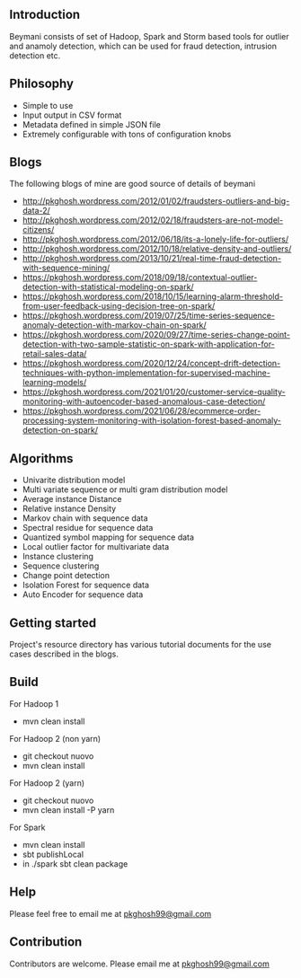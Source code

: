 ## Introduction
Beymani consists of set of Hadoop, Spark and Storm based tools for outlier and anamoly 
detection, which can be used for fraud detection, intrusion detection etc.

## Philosophy
* Simple to use
* Input output in CSV format
* Metadata defined in simple JSON file
* Extremely configurable with tons of configuration knobs

## Blogs
The following blogs of mine are good source of details of beymani
* http://pkghosh.wordpress.com/2012/01/02/fraudsters-outliers-and-big-data-2/
* http://pkghosh.wordpress.com/2012/02/18/fraudsters-are-not-model-citizens/
* http://pkghosh.wordpress.com/2012/06/18/its-a-lonely-life-for-outliers/
* http://pkghosh.wordpress.com/2012/10/18/relative-density-and-outliers/
* http://pkghosh.wordpress.com/2013/10/21/real-time-fraud-detection-with-sequence-mining/
* https://pkghosh.wordpress.com/2018/09/18/contextual-outlier-detection-with-statistical-modeling-on-spark/
* https://pkghosh.wordpress.com/2018/10/15/learning-alarm-threshold-from-user-feedback-using-decision-tree-on-spark/
* https://pkghosh.wordpress.com/2019/07/25/time-series-sequence-anomaly-detection-with-markov-chain-on-spark/
* https://pkghosh.wordpress.com/2020/09/27/time-series-change-point-detection-with-two-sample-statistic-on-spark-with-application-for-retail-sales-data/
* https://pkghosh.wordpress.com/2020/12/24/concept-drift-detection-techniques-with-python-implementation-for-supervised-machine-learning-models/
* https://pkghosh.wordpress.com/2021/01/20/customer-service-quality-monitoring-with-autoencoder-based-anomalous-case-detection/
* https://pkghosh.wordpress.com/2021/06/28/ecommerce-order-processing-system-monitoring-with-isolation-forest-based-anomaly-detection-on-spark/

## Algorithms
* Univarite  distribution model
* Multi variate sequence or multi gram distribution model
* Average instance Distance
* Relative instance Density
* Markov chain with sequence data
* Spectral residue for sequence data
* Quantized symbol mapping for sequence data
* Local outlier factor for multivariate data
* Instance clustering
* Sequence clustering
* Change point detection
* Isolation Forest for sequence data
* Auto Encoder for sequence data

## Getting started
Project's resource directory has various tutorial documents for the use cases described in
the blogs.

## Build
For Hadoop 1
* mvn clean install

For Hadoop 2 (non yarn)
* git checkout nuovo
* mvn clean install

For Hadoop 2 (yarn)
* git checkout nuovo
* mvn clean install -P yarn

For Spark
* mvn clean install
* sbt publishLocal
* in ./spark  sbt clean package

## Help
Please feel free to email me at pkghosh99@gmail.com

## Contribution
Contributors are welcome. Please email me at pkghosh99@gmail.com



